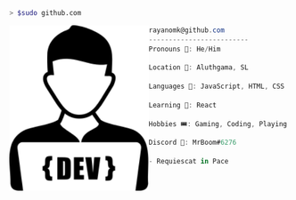 ```bash
> $sudo github.com
```
<img align="left" src="images/developer-icon.svg" width="250" /> 

```csharp
rayanomk@github.com
-------------------------
Pronouns 🧑: He/Him

Location 📍: Aluthgama, SL

Languages 🔮: JavaScript, HTML, CSS

Learning 🏫: React

Hobbies 🎟: Gaming, Coding, Playing Guitar

Discord 💬: MrBoom#6276

- Requiescat in Pace
```


